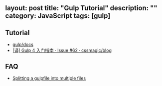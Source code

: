 layout: post
title: "Gulp Tutorial"
description: ""
category: JavaScript
tags: [gulp]
---

## Tutorial

- [gulp/docs](https://github.com/gulpjs/gulp/tree/master/docs)
- [[译] Gulp 4 入门指南 · Issue #62 · cssmagic/blog](https://github.com/cssmagic/blog/issues/62)

## FAQ

- [Splitting a gulpfile into multiple files](http://macr.ae/article/splitting-gulpfile-multiple-files.html)
